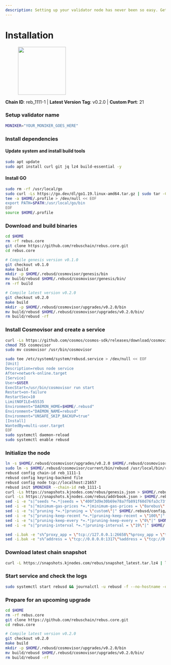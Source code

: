```yaml
---
description: Setting up your validator node has never been so easy. Get your validator running in minutes by following step by step instructions.
---
```


# Installation

<figure><img src="https://raw.githubusercontent.com/kj89/testnet_manuals/main/pingpub/logos/rebus.png" width="150" alt=""><figcaption></figcaption></figure>

**Chain ID**: reb_1111-1 | **Latest Version Tag**: v0.2.0 | **Custom Port**: 21

### Setup validator name

```bash
MONIKER="YOUR_MONIKER_GOES_HERE"
```

### Install dependencies

#### Update system and install build tools

```bash
sudo apt update
sudo apt install curl git jq lz4 build-essential -y
```

#### Install GO

```bash
sudo rm -rf /usr/local/go
sudo curl -Ls https://go.dev/dl/go1.19.linux-amd64.tar.gz | sudo tar -C /usr/local -xz
tee -a $HOME/.profile > /dev/null << EOF
export PATH=$PATH:/usr/local/go/bin
EOF
source $HOME/.profile
```

### Download and build binaries

```bash
cd $HOME
rm -rf rebus.core
git clone https://github.com/rebuschain/rebus.core.git
cd rebus.core

# Compile genesis version v0.1.0
git checkout v0.1.0
make build
mkdir -p $HOME/.rebusd/cosmovisor/genesis/bin
mv build/rebusd $HOME/.rebusd/cosmovisor/genesis/bin/
rm -rf build

# Compile latest version v0.2.0
git checkout v0.2.0
make build
mkdir -p $HOME/.rebusd/cosmovisor/upgrades/v0.2.0/bin
mv build/rebusd $HOME/.rebusd/cosmovisor/upgrades/v0.2.0/bin/
rm build/rebusd -rf
```

### Install Cosmovisor and create a service

```bash
curl -Ls https://github.com/cosmos/cosmos-sdk/releases/download/cosmovisor%2Fv1.3.0/cosmovisor-v1.3.0-linux-amd64.tar.gz | tar xz
chmod 755 cosmovisor
sudo mv cosmovisor /usr/bin/cosmovisor

sudo tee /etc/systemd/system/rebusd.service > /dev/null << EOF
[Unit]
Description=rebus node service
After=network-online.target
[Service]
User=$USER
ExecStart=/usr/bin/cosmovisor run start
Restart=on-failure
RestartSec=10
LimitNOFILE=65535
Environment="DAEMON_HOME=$HOME/.rebusd"
Environment="DAEMON_NAME=rebusd"
Environment="UNSAFE_SKIP_BACKUP=true"
[Install]
WantedBy=multi-user.target
EOF
sudo systemctl daemon-reload
sudo systemctl enable rebusd
```

### Initialize the node

```bash
ln -s $HOME/.rebusd/cosmovisor/upgrades/v0.2.0 $HOME/.rebusd/cosmovisor/current
sudo ln -s $HOME/.rebusd/cosmovisor/current/bin/rebusd /usr/local/bin/rebusd
rebusd config chain-id reb_1111-1
rebusd config keyring-backend file
rebusd config node tcp://localhost:21657
rebusd init $MONIKER --chain-id reb_1111-1
curl -Ls https://snapshots.kjnodes.com/rebus/genesis.json > $HOME/.rebusd/config/genesis.json
curl -Ls https://snapshots.kjnodes.com/rebus/addrbook.json > $HOME/.rebusd/config/addrbook.json
sed -i -e "s|^seeds *=.*|seeds = \"400f3d9e30b69e78a7fb891f60d76fa3c73f0ecc@rebus.rpc.kjnodes.com:21659\"|" $HOME/.rebusd/config/config.toml
sed -i -e "s|^minimum-gas-prices *=.*|minimum-gas-prices = \"0arebus\"|" $HOME/.rebusd/config/app.toml
sed -i -e "s|^pruning *=.*|pruning = \"custom\"|" $HOME/.rebusd/config/app.toml
sed -i -e "s|^pruning-keep-recent *=.*|pruning-keep-recent = \"100\"|" $HOME/.rebusd/config/app.toml
sed -i -e "s|^pruning-keep-every *=.*|pruning-keep-every = \"0\"|" $HOME/.rebusd/config/app.toml
sed -i -e "s|^pruning-interval *=.*|pruning-interval = \"19\"|" $HOME/.rebusd/config/app.toml

sed -i.bak -e "s%^proxy_app = \"tcp://127.0.0.1:26658\"%proxy_app = \"tcp://127.0.0.1:21658\"%; s%^laddr = \"tcp://127.0.0.1:26657\"%laddr = \"tcp://127.0.0.1:21657\"%; s%^pprof_laddr = \"localhost:6060\"%pprof_laddr = \"localhost:21060\"%; s%^laddr = \"tcp://0.0.0.0:26656\"%laddr = \"tcp://0.0.0.0:21656\"%; s%^prometheus_listen_addr = \":26660\"%prometheus_listen_addr = \":21660\"%" $HOME/.rebusd/config/config.toml
sed -i.bak -e "s%^address = \"tcp://0.0.0.0:1317\"%address = \"tcp://0.0.0.0:21317\"%; s%^address = \":8080\"%address = \":21080\"%; s%^address = \"0.0.0.0:9090\"%address = \"0.0.0.0:21090\"%; s%^address = \"0.0.0.0:9091\"%address = \"0.0.0.0:21091\"%; s%^address = \"0.0.0.0:8545\"%address = \"0.0.0.0:21545\"%; s%^ws-address = \"0.0.0.0:8546\"%ws-address = \"0.0.0.0:21546\"%" $HOME/.rebusd/config/app.toml
```

### Download latest chain snapshot

```bash
curl -L https://snapshots.kjnodes.com/rebus/snapshot_latest.tar.lz4 | lz4 -dc - | tar -xf - -C $HOME/.rebusd
```

### Start service and check the logs

```bash
sudo systemctl start rebusd && journalctl -u rebusd -f --no-hostname -o cat
```

### Prepare for an upcoming upgrade

```bash
cd $HOME
rm -rf rebus.core
git clone https://github.com/rebuschain/rebus.core.git
cd rebus.core

# Compile latest version v0.2.0
git checkout v0.2.0
make build
mkdir -p $HOME/.rebusd/cosmovisor/upgrades/v0.2.0/bin
mv build/rebusd $HOME/.rebusd/cosmovisor/upgrades/v0.2.0/bin/
rm build/rebusd -rf
```